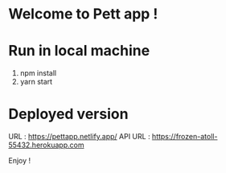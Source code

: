# Welcome to Pett app !


# Run in local machine
1. npm install
2. yarn start

# Deployed version

URL : https://pettapp.netlify.app/
API URL : https://frozen-atoll-55432.herokuapp.com

Enjoy !
